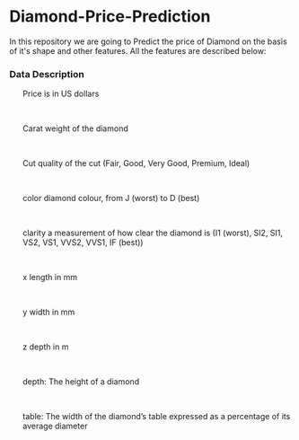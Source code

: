 # Diamond-Price-Prediction
In this repository we are going to Predict the price of Diamond on the basis of it's shape and other features. All the features are described below:

### Data Description
<ul>Price is in US dollars</ul><br>
<ul>Carat weight of the diamond</ul><br>
<ul>Cut quality of the cut (Fair, Good, Very Good, Premium, Ideal)</ul><br>
<ul>color diamond colour, from J (worst) to D (best)</ul><br>
<ul>clarity a measurement of how clear the diamond is (I1 (worst), SI2, SI1, VS2, VS1, VVS2, VVS1, IF (best))</ul><br>
<ul>x length in mm</ul><br>
<ul>y width in mm</ul><br>
<ul>z depth in m</ul><br>
<ul>depth: The height of a diamond</ul><br>
<ul>table: The width of the diamond’s table expressed as a percentage of its average diameter</ul><br>